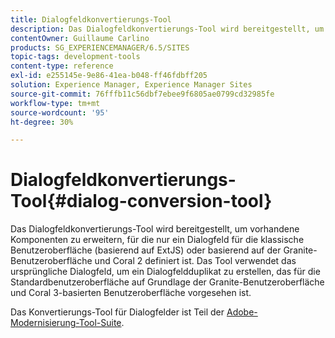 ```yaml
---
title: Dialogfeldkonvertierungs-Tool
description: Das Dialogfeldkonvertierungs-Tool wird bereitgestellt, um Sie beim Erweitern vorhandener Komponenten zu unterstützen, für die nur ein Dialogfeld für die klassische Benutzeroberfläche definiert ist
contentOwner: Guillaume Carlino
products: SG_EXPERIENCEMANAGER/6.5/SITES
topic-tags: development-tools
content-type: reference
exl-id: e255145e-9e86-41ea-b048-ff46fdbff205
solution: Experience Manager, Experience Manager Sites
source-git-commit: 76fffb11c56dbf7ebee9f6805ae0799cd32985fe
workflow-type: tm+mt
source-wordcount: '95'
ht-degree: 30%

---
```


# Dialogfeldkonvertierungs-Tool{#dialog-conversion-tool}

Das Dialogfeldkonvertierungs-Tool wird bereitgestellt, um vorhandene Komponenten zu erweitern, für die nur ein Dialogfeld für die klassische Benutzeroberfläche (basierend auf ExtJS) oder basierend auf der Granite-Benutzeroberfläche und Coral 2 definiert ist. Das Tool verwendet das ursprüngliche Dialogfeld, um ein Dialogfeldduplikat zu erstellen, das für die Standardbenutzeroberfläche auf Grundlage der Granite-Benutzeroberfläche und Coral 3-basierten Benutzeroberfläche vorgesehen ist.

Das Konvertierungs-Tool für Dialogfelder ist Teil der [Adobe-Modernisierung-Tool-Suite](modernization-tools.md).
